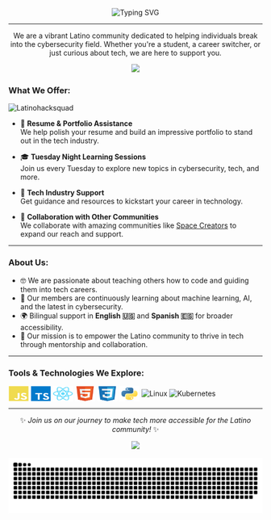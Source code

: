 <div align="center">
  
![Typing SVG](https://readme-typing-svg.herokuapp.com?font=Fira+Code&weight=200&size=25&pause=3000&color=FFFFFF&center=true&width=500&lines=👋-Welcome-to-LatinoHackSquad!)

<hr />
</div>

<div align="center">

We are a vibrant Latino community dedicated to helping individuals break into the cybersecurity field. Whether you're a student, a career switcher, or just curious about tech, we are here to support you.

<a href="https://discord.gg/AJHmTpZN" target="_blank"><img src="https://img.shields.io/badge/Join_Us_on_Discord-7289DA?style=for-the-badge&logo=discord&logoColor=white" target="_blank"></a>

</div>

<div align="left">

  
### What We Offer:

<a align="left"> <img src="https://komarev.com/ghpvc/?username=Latinohacksquad&label=Views&color=blue&style=plastic" alt="Latinohacksquad" /> </a> 

- 💼 **Resume & Portfolio Assistance**  
  We help polish your resume and build an impressive portfolio to stand out in the tech industry.

- 🎓 **Tuesday Night Learning Sessions**  
  Join us every Tuesday to explore new topics in cybersecurity, tech, and more.

- 🌟 **Tech Industry Support**  
  Get guidance and resources to kickstart your career in technology.

- 🤝 **Collaboration with Other Communities**  
  We collaborate with amazing communities like [Space Creators](https://discord.gg/R3ZdNNzA) to expand our reach and support.

</div>

---

### About Us:

- 🤓 We are passionate about teaching others how to code and guiding them into tech careers.  
- 🌱 Our members are continuously learning about machine learning, AI, and the latest in cybersecurity.  
- 🌍 Bilingual support in **English 🇺🇸** and **Spanish 🇪🇸** for broader accessibility.  
- 🎯 Our mission is to empower the Latino community to thrive in tech through mentorship and collaboration.

---

### Tools & Technologies We Explore:

<div style="display: inline_block">
  <img align="center" alt="JavaScript" height="30" width="40" src="https://raw.githubusercontent.com/devicons/devicon/master/icons/javascript/javascript-plain.svg">
  <img align="center" alt="TypeScript" height="30" width="40" src="https://raw.githubusercontent.com/devicons/devicon/master/icons/typescript/typescript-plain.svg">
  <img align="center" alt="React" height="30" width="40" src="https://raw.githubusercontent.com/devicons/devicon/master/icons/react/react-original.svg">
  <img align="center" alt="HTML" height="30" width="40" src="https://raw.githubusercontent.com/devicons/devicon/master/icons/html5/html5-original.svg">
  <img align="center" alt="CSS" height="30" width="40" src="https://raw.githubusercontent.com/devicons/devicon/master/icons/css3/css3-original.svg">
  <img align="center" alt="Python" height="30" width="40" src="https://raw.githubusercontent.com/devicons/devicon/master/icons/python/python-original.svg">
  <img align="center" alt="Linux" height="30" width="80" src="https://img.shields.io/badge/Linux-FCC624?style=for-the-badge&logo=linux&logoColor=black">
  <img align="center" alt="Kubernetes" height="30" width="100" src="https://img.shields.io/badge/kubernetes-326ce5.svg?&style=for-the-badge&logo=kubernetes&logoColor=white">
</div>

---

<div align="center">
  
✨ *Join us on our journey to make tech more accessible for the Latino community!* ✨

<a href="https://discord.gg/AJHmTpZN" target="_blank"><img src="https://img.shields.io/badge/Join_Us_on_Discord-7289DA?style=for-the-badge&logo=discord&logoColor=white" target="_blank"></a>

 ![Snake animation](https://github.com/Platane/snk/raw/output/github-contribution-grid-snake.svg)
  
</div>
